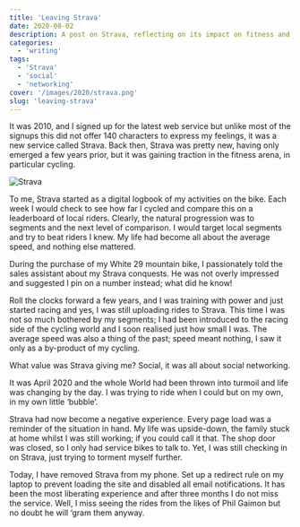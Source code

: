 ```yaml
---
title: 'Leaving Strava'
date: 2020-08-02
description: A post on Strava, reflecting on its impact on fitness and life balance during challenging times.
categories:
  - 'writing'
tags:
  - 'Strava'
  - 'social'
  - 'networking'
cover: '/images/2020/strava.png'
slug: 'leaving-strava'
---
```


It was 2010, and I signed up for the latest web service but unlike most of the signups this did not offer 140 characters to express my feelings, it was a new service called Strava. Back then, Strava was pretty new, having only emerged a few years prior, but it was gaining traction in the fitness arena, in particular cycling.

![Strava](/images/2020/strava.png)

To me, Strava started as a digital logbook of my activities on the bike. Each week I would check to see how far I cycled and compare this on a leaderboard of local riders. Clearly, the natural progression was to segments and the next level of comparison. I would target local segments and try to beat riders I knew.
My life had become all about the average speed, and nothing else mattered.

During the purchase of my White 29 mountain bike, I passionately told the sales assistant about my Strava conquests. He was not overly impressed and suggested I pin on a number instead; what did he know!

Roll the clocks forward a few years, and I was training with power and just started racing and yes, I was still uploading rides to Strava. This time I was not so much bothered by my segments; I had been introduced to the racing side of the cycling world and I soon realised just how small I was. The average speed was also a thing of the past; speed meant nothing, I saw it only as a by-product of my cycling.

What value was Strava giving me? Social, it was all about social networking.

It was April 2020 and the whole World had been thrown into turmoil and life was changing by the day. I was trying to ride when I could but on my own, in my own little ‘bubble’.

Strava had now become a negative experience. Every page load was a reminder of the situation in hand. My life was upside-down, the family stuck at home whilst I was still working; if you could call it that. The shop door was closed, so I only had service bikes to talk to. Yet, I was still checking in on Strava, just trying to torment myself further.

Today, I have removed Strava from my phone. Set up a redirect rule on my laptop to prevent loading the site and disabled all email notifications. It has been the most liberating experience and after three months I do not miss the service. Well, I miss seeing the rides from the likes of Phil Gaimon but no doubt he will ‘gram them anyway.
